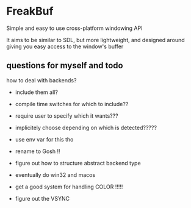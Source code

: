 # FreakBuf

Simple and easy to use cross-platform windowing API

It aims to be similar to SDL, but more lightweight, and designed around giving you easy access to the window's buffer

## questions for myself and todo

how to deal with backends?
- include them all?
- compile time switches for which to include??
- require user to specify which it wants???
- implicitely choose depending on which is detected?????
- use env var for this tho

- rename to Gosh !!
- figure out how to structure abstract backend type
- eventually do win32 and macos
- get a good system for handling COLOR !!!!! 
- figure out the VSYNC
